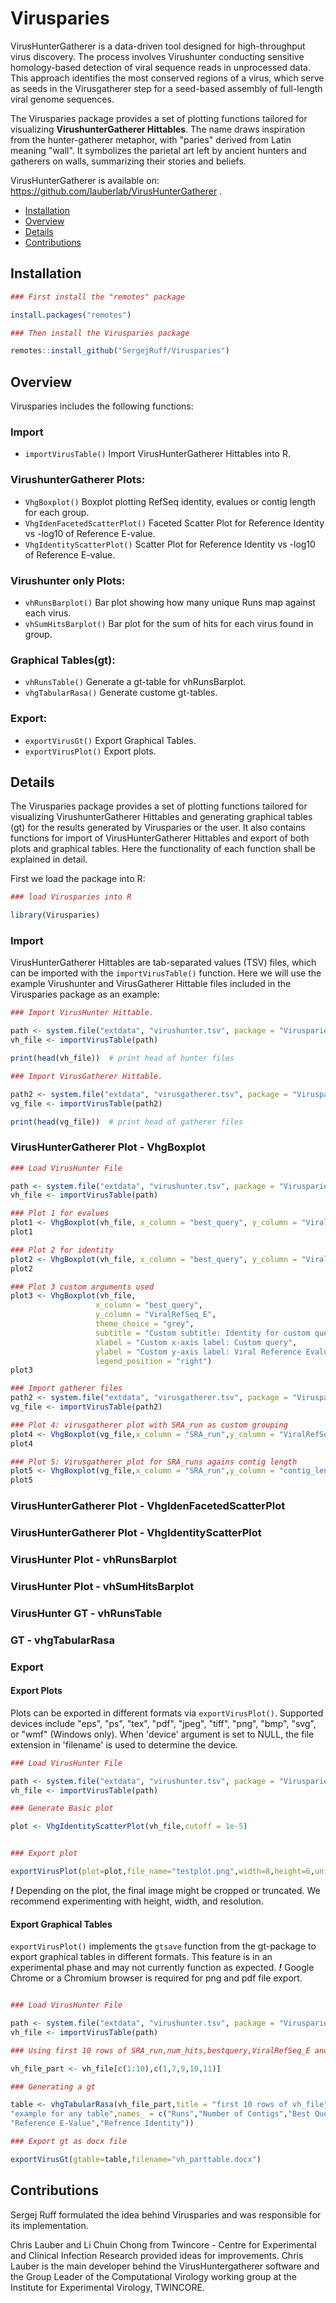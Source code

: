 # Virusparies

VirusHunterGatherer is a data-driven tool designed for high-throughput virus discovery.
The process involves Virushunter conducting sensitive homology-based detection of
viral sequence reads in unprocessed data. This approach identifies the most conserved regions
of a virus, which serve as seeds in the Virusgatherer step for a seed-based assembly
of full-length viral genome sequences.

The Virusparies package provides a set of plotting functions tailored for visualizing
**VirushunterGatherer Hittables**. The name draws inspiration from the hunter-gatherer metaphor,
with "paries" derived from Latin meaning "wall". It symbolizes the parietal art left by
ancient hunters and gatherers on walls, summarizing their stories and beliefs.

VirusHunterGatherer is available on: https://github.com/lauberlab/VirusHunterGatherer .

- [Installation](https://github.com/SergejRuff/Virusparies/tree/main?tab=readme-ov-file#installation)
- [Overview](https://github.com/SergejRuff/Virusparies/tree/main#overview)
- [Details](https://github.com/SergejRuff/Virusparies/tree/main?tab=readme-ov-file#details)
- [Contributions](https://github.com/SergejRuff/Virusparies/tree/main?tab=readme-ov-file#contributions)


## Installation


``` r
### First install the "remotes" package

install.packages("remotes")

### Then install the Virusparies package

remotes::install_github("SergejRuff/Virusparies")

```



## Overview

Virusparies includes the following functions:

### Import

- `importVirusTable()`  Import VirusHunterGatherer Hittables into R.


### VirushunterGatherer Plots:

- `VhgBoxplot()` Boxplot plotting RefSeq identity, evalues or contig length for each group.
- `VhgIdenFacetedScatterPlot()` Faceted Scatter Plot for Reference Identity vs -log10 of Reference E-value.
- `VhgIdentityScatterPlot()` Scatter Plot for Reference Identity vs -log10 of Reference E-value.


### Virushunter only Plots:

- `vhRunsBarplot()` Bar plot showing how many unique Runs map against each virus.
- `vhSumHitsBarplot()` Bar plot for the sum of hits for each virus found in group.


### Graphical Tables(gt):

- `vhRunsTable()` Generate a gt-table for vhRunsBarplot.
- `vhgTabularRasa()` Generate custome gt-tables.


### Export:

- `exportVirusGt()`  Export Graphical Tables.
- `exportVirusPlot()` Export plots.


## Details
 
The Virusparies package provides a set of plotting functions tailored for visualizing
VirushunterGatherer Hittables and generating graphical tables (gt) for the results generated by Virusparies or the user.
It also contains functions for import of VirusHunterGatherer Hittables and export of both plots and graphical tables.
Here the functionality of each function shall be explained in detail.

First we load the package into R:

``` r
### load Virusparies into R

library(Virusparies)
```

### Import

VirusHunterGatherer Hittables are tab-separated values (TSV) files, which can be imported with the  `importVirusTable()` function.
Here we will use the example Virushunter and VirusGatherer Hittable files included in  the Virusparies package as an example:

``` r
### Import VirusHunter Hittable.

path <- system.file("extdata", "virushunter.tsv", package = "Virusparies")
vh_file <- importVirusTable(path)

print(head(vh_file))  # print head of hunter files

### Import VirusGatherer Hittable.

path2 <- system.file("extdata", "virusgatherer.tsv", package = "Virusparies")
vg_file <- importVirusTable(path2)

print(head(vg_file))  # print head of gatherer files
```

### VirusHunterGatherer Plot - VhgBoxplot

``` r
### Load VirusHunter File

path <- system.file("extdata", "virushunter.tsv", package = "Virusparies")
vh_file <- importVirusTable(path)

### Plot 1 for evalues
plot1 <- VhgBoxplot(vh_file, x_column = "best_query", y_column = "ViralRefSeq_E")
plot1

### Plot 2 for identity
plot2 <- VhgBoxplot(vh_file, x_column = "best_query", y_column = "ViralRefSeq_ident")
plot2

### Plot 3 custom arguments used
plot3 <- VhgBoxplot(vh_file,
                   x_column = "best_query",
                   y_column = "ViralRefSeq_E",
                   theme_choice = "grey",
                   subtitle = "Custom subtitle: Identity for custom query",
                   xlabel = "Custom x-axis label: Custom query",
                   ylabel = "Custom y-axis label: Viral Reference Evalue in -log10 scale",
                   legend_position = "right")
plot3

### Import gatherer files
path2 <- system.file("extdata", "virusgatherer.tsv", package = "Virusparies")
vg_file <- importVirusTable(path2)

### Plot 4: virusgatherer plot with SRA_run as custom grouping
plot4 <- VhgBoxplot(vg_file,x_column = "SRA_run",y_column = "ViralRefSeq_E")
plot4

### Plot 5: Virusgatherer plot for SRA_runs agains contig length
plot5 <- VhgBoxplot(vg_file,x_column = "SRA_run",y_column = "contig_len")
plot5
```

### VirusHunterGatherer Plot - VhgIdenFacetedScatterPlot


### VirusHunterGatherer Plot - VhgIdentityScatterPlot


### VirusHunter Plot - vhRunsBarplot


### VirusHunter Plot - vhSumHitsBarplot


### VirusHunter GT - vhRunsTable


### GT - vhgTabularRasa


### Export

#### Export Plots

Plots can be exported in different formats via `exportVirusPlot()`.
Supported devices include "eps", "ps", "tex", "pdf", "jpeg", "tiff", "png", "bmp", "svg", or "wmf" (Windows only).
When 'device' argument is set to NULL, the file extension in 'filename' is used to determine the device.

``` r
### Load VirusHunter File

path <- system.file("extdata", "virushunter.tsv", package = "Virusparies")
vh_file <- importVirusTable(path)

### Generate Basic plot

plot <- VhgIdentityScatterPlot(vh_file,cutoff = 1e-5)


### Export plot

exportVirusPlot(plot=plot,file_name="testplot.png",width=8,height=6,units="in")


```
***!*** Depending on the plot, the final image might be cropped or truncated.
We recommend experimenting with height, width, and resolution.

#### Export Graphical Tables

`exportVirusPlot()` implements the `gtsave` function from the gt-package to export graphical tables in different formats.
This feature is in an experimental phase and may not currently function as expected. 
***!*** Google Chrome or a Chromium browser is required for png and pdf file export.

``` r

### Load VirusHunter File

path <- system.file("extdata", "virushunter.tsv", package = "Virusparies")
vh_file <- importVirusTable(path)

### Using first 10 rows of SRA_run,num_hits,bestquery,ViralRefSeq_E and Identity col.

vh_file_part <- vh_file[c(1:10),c(1,7,9,10,11)]

### Generating a gt

table <- vhgTabularRasa(vh_file_part,title = "first 10 rows of vh_file",subtit =
"example for any table",names_ = c("Runs","Number of Contigs","Best Query Result",
"Reference E-Value","Refrence Identity"))

### Export gt as docx file

exportVirusGt(gtable=table,filename="vh_parttable.docx")

```

## Contributions

Sergej Ruff formulated the idea behind Virusparies and was responsible for its implementation.

Chris Lauber and Li Chuin Chong from Twincore - Centre for Experimental and Clinical Infection Research provided ideas for improvements. 
Chris Lauber is the main developer behind the VirusHuntergatherer software and the Group Leader of the Computational Virology working group at the Institute for Experimental Virology, TWINCORE.
